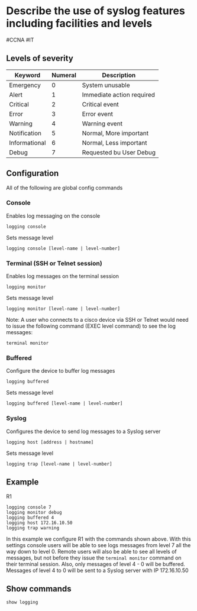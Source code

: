 # Describe the use of syslog features including facilities and levels
#CCNA #IT 


## Levels of severity

| Keyword | Numeral | Description |
|---|---|---|
| Emergency | 0 | System unusable |
| Alert | 1 | Immediate action required |
| Critical | 2 | Critical event |
| Error | 3 | Error event |
| Warning | 4 | Warning event |
| Notification | 5 | Normal, More important |
| Informational | 6 | Normal, Less important |
| Debug | 7 | Requested bu User Debug |


## Configuration
All of the following are global config commands

### Console
Enables log messaging on the console
```
logging console
```
Sets message level
```
logging console [level-name | level-number]
```

### Terminal (SSH or Telnet session)
Enables log messages on the terminal session
```
logging monitor
```
Sets message level 
```
logging monitor [level-name | level-number]
```
Note: A user who connects to a cisco device via SSH or Telnet would need to issue the following command (EXEC level command) to see the log messages:
```
terminal monitor
```

### Buffered
Configure the device to buffer log messages
```
logging buffered
```
Sets message level 
```
logging buffered [level-name | level-number]
```

### Syslog
Configures the device to send log messages to a Syslog server
```
logging host [address | hostname]
```
Sets message level 
```
logging trap [level-name | level-number]
```


## Example

R1
```
logging console 7
logging monitor debug
logging buffered 4
logging host 172.16.10.50
logging trap warning
```

In this example we configure R1 with the commands shown above. With this settings console users will be able to see logs messages from level 7 all the way down to level 0. Remote users will also be able to see all levels of messages, but not before they issue the `terminal monitor` command on their terminal session. Also, only messages of level 4 - 0 will be buffered. Messages of level 4 to 0 will be sent to a Syslog server with IP 172.16.10.50

## Show commands

```
show logging
```